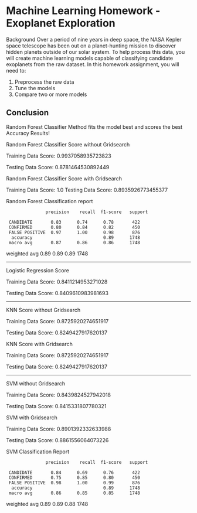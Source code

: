# Machine Learning Homework - Exoplanet Exploration
Background
Over a period of nine years in deep space, the NASA Kepler space telescope has been out on a planet-hunting mission to discover hidden planets outside of our solar system.
To help process this data, you will create machine learning models capable of classifying candidate exoplanets from the raw dataset.
In this homework assignment, you will need to:
1. Preprocess the raw data
2. Tune the models
3. Compare two or more models

Conclusion
-------------
Random Forest Classifier Method fits the model best and scores the best Accuracy Results!

Random Forest Classifier Score without Gridsearch

Training Data Score: 0.9937058935723823

Testing Data Score: 0.8781464530892449

Random Forest Classifier Score with Gridsearch

Training Data Score: 1.0
Testing Data Score: 0.8935926773455377

Random Forest Classification report

                   precision    recall  f1-score   support

     CANDIDATE       0.83      0.74      0.78       422
     CONFIRMED       0.80      0.84      0.82       450
     FALSE POSITIVE  0.97      1.00      0.98       876
      accuracy                           0.89      1748
     macro avg       0.87      0.86      0.86      1748
  weighted avg       0.89      0.89      0.89      1748

-----------------------------------------------------------------------------------------


Logistic Regression Score

Training Data Score: 0.8411214953271028

Testing Data Score: 0.8409610983981693

-----------------------------------------------------------------------------------------

KNN Score without Gridsearch

Training Data Score: 0.8725920274651917

Testing Data Score: 0.8249427917620137

KNN Score with Gridsearch

Training Data Score: 0.8725920274651917

Testing Data Score: 0.8249427917620137

------------------------------------------------------------------------------------------
SVM without Gridsearch

Training Data Score: 0.8439824527942018

Testing Data Score: 0.8415331807780321

SVM with Gridsearch

Training Data Score: 0.8901392332633988

Testing Data Score: 0.8861556064073226

SVM Classification Report

                   precision    recall  f1-score   support

     CANDIDATE       0.84      0.69      0.76       422
     CONFIRMED       0.75      0.85      0.80       450
     FALSE POSITIVE  0.98      1.00      0.99       876
      accuracy                           0.89      1748
     macro avg       0.86      0.85      0.85      1748
  weighted avg       0.89      0.89      0.88      1748

